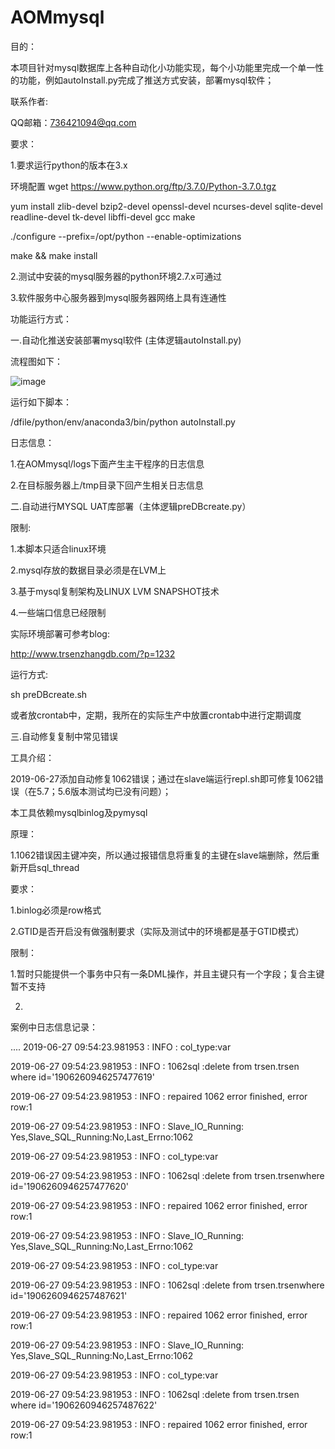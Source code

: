 # AOMmysql
目的：
  
  本项目针对mysql数据库上各种自动化小功能实现，每个小功能里完成一个单一性的功能，例如autoInstall.py完成了推送方式安装，部署mysql软件；
  
联系作者:

  QQ邮箱：736421094@qq.com
  
  

  
要求：

1.要求运行python的版本在3.x

环境配置
wget https://www.python.org/ftp/3.7.0/Python-3.7.0.tgz

yum install zlib-devel bzip2-devel openssl-devel ncurses-devel sqlite-devel readline-devel tk-devel libffi-devel gcc make

./configure --prefix=/opt/python --enable-optimizations

make && make install 

2.测试中安装的mysql服务器的python环境2.7.x可通过

3.软件服务中心服务器到mysql服务器网络上具有连通性


功能运行方式：

一.自动化推送安装部署mysql软件 (主体逻辑autoInstall.py)

流程图如下：

![image](https://github.com/trsenzhang/AOMmysql/blob/master/doc/auto_install_mysql_soft.PNG)

运行如下脚本：

/dfile/python/env/anaconda3/bin/python autoInstall.py


日志信息：

1.在AOMmysql/logs下面产生主干程序的日志信息

2.在目标服务器上/tmp目录下回产生相关日志信息



二.自动进行MYSQL UAT库部署（主体逻辑preDBcreate.py）

限制:

1.本脚本只适合linux环境

2.mysql存放的数据目录必须是在LVM上

3.基于mysql复制架构及LINUX LVM SNAPSHOT技术

4.一些端口信息已经限制

实际环境部署可参考blog:

http://www.trsenzhangdb.com/?p=1232

运行方式:

sh  	preDBcreate.sh

或者放crontab中，定期，我所在的实际生产中放置crontab中进行定期调度


三.自动修复复制中常见错误

工具介绍：

2019-06-27添加自动修复1062错误；通过在slave端运行repl.sh即可修复1062错误（在5.7；5.6版本测试均已没有问题）；

本工具依赖mysqlbinlog及pymysql


原理：

1.1062错误因主键冲突，所以通过报错信息将重复的主键在slave端删除，然后重新开启sql_thread




要求：

1.binlog必须是row格式

2.GTID是否开启没有做强制要求（实际及测试中的环境都是基于GTID模式）



限制：

1.暂时只能提供一个事务中只有一条DML操作，并且主键只有一个字段；复合主键暂不支持

2.



案例中日志信息记录：

....
2019-06-27 09:54:23.981953 : INFO : col_type:var

2019-06-27 09:54:23.981953 : INFO : 1062sql :delete from trsen.trsen where id='1906260946257477619'

2019-06-27 09:54:23.981953 : INFO : repaired 1062 error finished, error row:1

2019-06-27 09:54:23.981953 : INFO : Slave_IO_Running: Yes,Slave_SQL_Running:No,Last_Errno:1062

2019-06-27 09:54:23.981953 : INFO : col_type:var

2019-06-27 09:54:23.981953 : INFO : 1062sql :delete from trsen.trsenwhere id='1906260946257477620'

2019-06-27 09:54:23.981953 : INFO : repaired 1062 error finished, error row:1

2019-06-27 09:54:23.981953 : INFO : Slave_IO_Running: Yes,Slave_SQL_Running:No,Last_Errno:1062

2019-06-27 09:54:23.981953 : INFO : col_type:var

2019-06-27 09:54:23.981953 : INFO : 1062sql :delete from trsen.trsenwhere id='1906260946257487621'

2019-06-27 09:54:23.981953 : INFO : repaired 1062 error finished, error row:1

2019-06-27 09:54:23.981953 : INFO : Slave_IO_Running: Yes,Slave_SQL_Running:No,Last_Errno:1062

2019-06-27 09:54:23.981953 : INFO : col_type:var

2019-06-27 09:54:23.981953 : INFO : 1062sql :delete from trsen.trsen where id='1906260946257487622'

2019-06-27 09:54:23.981953 : INFO : repaired 1062 error finished, error row:1






















